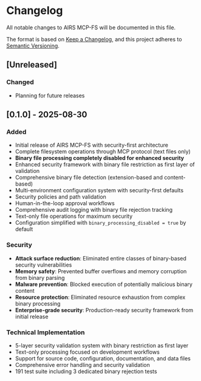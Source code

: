 # Changelog

All notable changes to AIRS MCP-FS will be documented in this file.

The format is based on [Keep a Changelog](https://keepachangelog.com/en/1.0.0/),
and this project adheres to [Semantic Versioning](https://semver.org/spec/v2.0.0.html).

## [Unreleased]

### Changed
- Planning for future releases

## [0.1.0] - 2025-08-30

### Added
- Initial release of AIRS MCP-FS with security-first architecture
- Complete filesystem operations through MCP protocol (text files only)
- **Binary file processing completely disabled for enhanced security**
- Enhanced security framework with binary file restriction as first layer of validation
- Comprehensive binary file detection (extension-based and content-based)
- Multi-environment configuration system with security-first defaults
- Security policies and path validation
- Human-in-the-loop approval workflows
- Comprehensive audit logging with binary file rejection tracking
- Text-only file operations for maximum security
- Configuration simplified with `binary_processing_disabled = true` by default

### Security
- **Attack surface reduction**: Eliminated entire classes of binary-based security vulnerabilities
- **Memory safety**: Prevented buffer overflows and memory corruption from binary parsing
- **Malware prevention**: Blocked execution of potentially malicious binary content
- **Resource protection**: Eliminated resource exhaustion from complex binary processing
- **Enterprise-grade security**: Production-ready security framework from initial release

### Technical Implementation
- 5-layer security validation system with binary restriction as first layer
- Text-only processing focused on development workflows
- Support for source code, configuration, documentation, and data files
- Comprehensive error handling and security validation
- 191 test suite including 3 dedicated binary rejection tests
